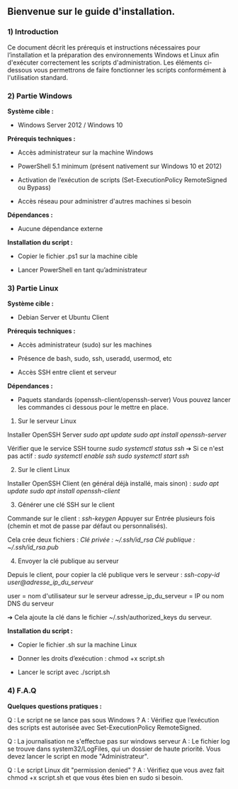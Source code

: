 ## Bienvenue sur le guide d'installation.

### 1) Introduction

Ce document décrit les prérequis et instructions nécessaires pour l’installation et la préparation des environnements Windows et Linux afin d'exécuter correctement les scripts d'administration. Les éléments ci-dessous vous permettrons de faire fonctionner les scripts conformément à l'utilisation standard.

### 2) Partie Windows 

**Système cible :**

* Windows Server 2012 / Windows 10

**Prérequis techniques :**
* Accès administrateur sur la machine Windows

* PowerShell 5.1 minimum (présent nativement sur Windows 10 et 2012)

* Activation de l’exécution de scripts (Set-ExecutionPolicy RemoteSigned ou Bypass)

* Accès réseau pour administrer d'autres machines si besoin

**Dépendances :**

* Aucune dépendance externe

**Installation du script :**

* Copier le fichier .ps1 sur la machine cible

* Lancer PowerShell en tant qu’administrateur

### 3) Partie Linux

**Système cible :**

* Debian Server et Ubuntu Client

**Prérequis techniques :**

* Accès administrateur (sudo) sur les machines

* Présence de bash, sudo, ssh, useradd, usermod, etc

* Accès SSH entre client et serveur

**Dépendances :**

* Paquets standards (openssh-client/openssh-server)
Vous pouvez lancer les commandes ci dessous pour le mettre en place.

1. Sur le serveur Linux

Installer OpenSSH Server
_sudo apt update_
_sudo apt install openssh-server_

Vérifier que le service SSH tourne
_sudo systemctl status ssh_
➔ Si ce n'est pas actif :
_sudo systemctl enable ssh_
_sudo systemctl start ssh_

2. Sur le client Linux

Installer OpenSSH Client
(en général déjà installé, mais sinon) :
_sudo apt update_
_sudo apt install openssh-client_

3. Générer une clé SSH sur le client

Commande sur le client :
_ssh-keygen_
Appuyer sur Entrée plusieurs fois (chemin et mot de passe par défaut ou personnalisés).

Cela crée deux fichiers :
_Clé privée : ~/.ssh/id_rsa_
_Clé publique : ~/.ssh/id_rsa.pub_

4. Envoyer la clé publique au serveur

Depuis le client, pour copier la clé publique vers le serveur :
_ssh-copy-id user@adresse_ip_du_serveur_

user = nom d'utilisateur sur le serveur
adresse_ip_du_serveur = IP ou nom DNS du serveur

➔ Cela ajoute la clé dans le fichier ~/.ssh/authorized_keys du serveur.


**Installation du script :**

* Copier le fichier .sh sur la machine Linux

* Donner les droits d’exécution : chmod +x script.sh

* Lancer le script avec ./script.sh

### 4) F.A.Q

**Quelques questions pratiques :**

Q : Le script ne se lance pas sous Windows ?
A : Vérifiez que l’exécution des scripts est autorisée avec Set-ExecutionPolicy RemoteSigned.

Q : La journalisation ne s'effectue pas sur windows serveur
A : Le fichier log se trouve dans system32/LogFiles, qui un dossier de haute priorité. Vous devez lancer le script en mode "Administrateur".

Q : Le script Linux dit "permission denied" ?
A : Vérifiez que vous avez fait chmod +x script.sh et que vous êtes bien en sudo si besoin.
